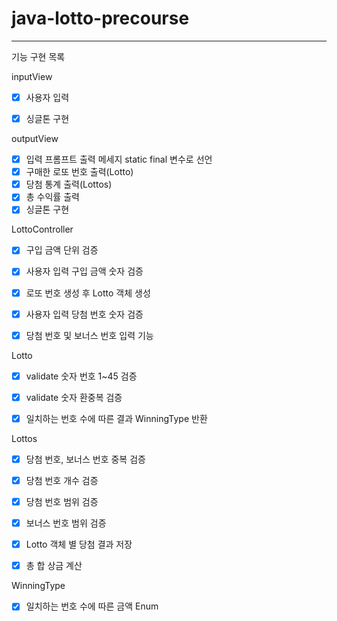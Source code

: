 # java-lotto-precourse
---
기능 구현 목록

inputView
- [x] 사용자 입력
- [x] 싱글톤 구현


outputView
- [x] 입력 프롬프트 출력 메세지 static final 변수로 선언
- [x] 구매한 로또 번호 출력(Lotto)
- [x] 당첨 통계 출력(Lottos)
- [x] 총 수익률 출력
- [x] 싱글톤 구현

LottoController
- [x] 구입 금액 단위 검증
- [x] 사용자 입력 구입 금액 숫자 검증
- [x] 로또 번호 생성 후 Lotto 객체 생성
- [x] 사용자 입력 당첨 번호 숫자 검증
- [x] 당첨 번호 및 보너스 번호 입력 기능


Lotto
- [x] validate 숫자 번호 1~45 검증
- [x] validate 숫자 환중복 검증
- [x] 일치하는 번호 수에 따른 결과 WinningType 반환


Lottos
- [x] 당첨 번호, 보너스 번호 중복 검증
- [x] 당첨 번호 개수 검증
- [x] 당첨 번호 범위 검증
- [x] 보너스 번호 범위 검증
- [x] Lotto 객체 별 당첨 결과 저장
- [x] 총 합 상금 계산


WinningType
- [x] 일치하는 번호 수에 따른 금액 Enum
